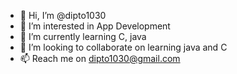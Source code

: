 - 👋 Hi, I’m @dipto1030
- 👀 I’m interested in App Development
- 🌱 I’m currently learning C, java
- 💞️ I’m looking to collaborate on learning java and C
- 📫 Reach me on dipto1030@gmail.com

<!---
dipto1030/dipto1030 is a ✨ special ✨ repository because its `README.md` (this file) appears on your GitHub profile.
You can click the Preview link to take a look at your changes.
--->
